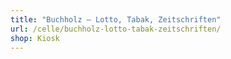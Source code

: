 ```yaml
---
title: "Buchholz – Lotto, Tabak, Zeitschriften"
url: /celle/buchholz-lotto-tabak-zeitschriften/
shop: Kiosk
---
```


